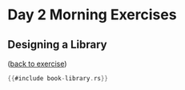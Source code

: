 # Day 2 Morning Exercises

## Designing a Library

([back to exercise](book-library.md))

```rust
{{#include book-library.rs}}
```
